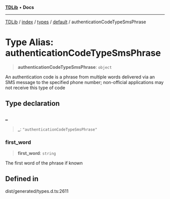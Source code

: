 [**TDLib**](../../../../../../README.md) • **Docs**

***

[TDLib](../../../../../../modules.md) / [index](../../../../../README.md) / [types](../../../README.md) / [default](../README.md) / authenticationCodeTypeSmsPhrase

# Type Alias: authenticationCodeTypeSmsPhrase

> **authenticationCodeTypeSmsPhrase**: `object`

An authentication code is a phrase from multiple words delivered via an SMS message to the specified phone number; non-official applications may not receive this type of code

## Type declaration

### \_

> **\_**: `"authenticationCodeTypeSmsPhrase"`

### first\_word

> **first\_word**: `string`

The first word of the phrase if known

## Defined in

dist/generated/types.d.ts:2611
